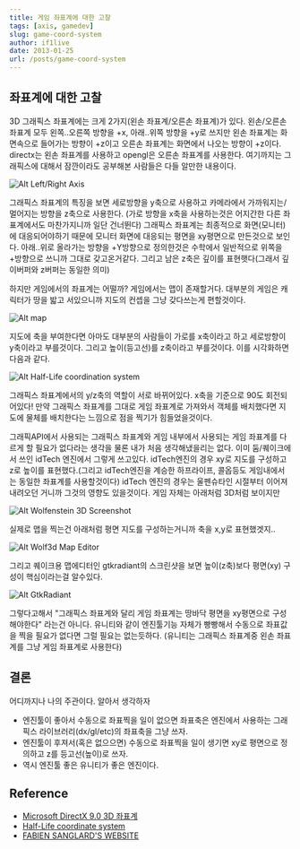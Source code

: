 ```yaml
---
title: 게임 좌표계에 대한 고찰
tags: [axis, gamedev]
slug: game-coord-system
author: if1live
date: 2013-01-25
url: /posts/game-coord-system
---
```

## 좌표계에 대한 고찰

3D 그래픽스 좌표계에는 크게 2가지(왼손 좌표계/오른손 좌표계)가 있다.
왼손/오른손 좌표계 모두 왼쪽..오른쪽 방향을 +x, 아래..위쪽 방향을 +y로 쓰지만 왼손 좌표계는 화면속으로 들어가는 방향이 +z이고 오른손 좌표계는 화면에서 나오는 방향이 +z이다.
directx는 왼손 좌표계를 사용하고 opengl은 오른손 좌표계를 사용한다. 여기까지는 그래픽스에 대해서 잠깐이라도 공부해본 사람들은 다들 알만한 내용이다.

![Alt Left/Right Axis]({attach}game-coord-system/leftrght.gif)

그래픽스 좌표계의 특징을 보면 세로방향을 y축으로 사용하고 카메라에서 가까워지는/멀어지는 방향을 z축으로 사용한다. (가로 방향을 x축을 사용하는것은 어지간한 다른 좌표계에서도 마찬가지니까 일단 건너뛴다) 그래픽스 좌표계는 최종적으로 화면(모니터)에 대응되어야하기 때문에 모니터 화면에 대응되는 평면을 xy평면으로 만든것으로 보인다. 아래..위로 올라가는 방향을 +Y방향으로 정의한것은 수학에서 일반적으로 위쪽을 +방향으로 쓰니까 그대로 갖고온거같다. 그리고 남은 z축은 깊이를 표현햇다(그래서 깊이버퍼와 z버퍼는 동일한 의미)

하지만 게임에서의 좌표계는 어떨까? 게임에서는 맵이 존재할거다. 대부분의 게임은 캐릭터가 땅을 밟고 서있으니까 지도의 컨셉을 그냥 갖다쓰는게 편할것이다.

![Alt map]({attach}game-coord-system/Census_Bureau_map_of_New_Brunswick,_New_Jersey.gif)

지도에 축을 부여한다면 아마도 대부분의 사람들이 가로를 x축이라고 하고 세로방향이 y축이라고 부를것이다. 그리고 높이(등고선)를 z축이라고 부를것이다. 이를 시각화하면 다음과 같다.

![Alt Half-Life coordination system]({attach}game-coord-system/Half-Life_coordinate_system.jpg)

그래픽스 좌표계에서의 y/z축의 역할이 서로 바뀌어있다. x축을 기준으로 90도 회전되어있다! 만약 그래픽스 좌표계를 그대로 게임 좌표계로 가져와서 객체를 배치했다면 지도에 물체를 배치한다는 느낌으로 점을 찍기가 힘들었을것이다.


그래픽API에서 사용되는 그래픽스 좌표계와 게임 내부에서 사용되는 게임 좌표계를 다르게 할 필요가 없다라는 생각을 물론 내가 처음 생각해냈을리는 없다. 이미 둠/퀘이크에서 쓰인 idTech 엔진에서 그렇게 쓰고있다. idTech엔진의 경우 xy로 지도를 구성하고 z로 높이를 표현했다.(그리고 idTech엔진을 계승한 하프라이프, 콜옵등도 게임내에서는 동일한 좌표계를 사용할것이다) idTech 엔진의 경우는 울펜슈타인 시절부터 이어져 내려오던 거니까 그것의 영향도 있을것이다. 게임 자체는 아래처럼 3D처럼 보이지만

![Alt Wolfenstein 3D Screenshot]({attach}game-coord-system/wolfenstein4.gif)

실제로 맵을 찍는건 아래처럼 평면 지도를 구성하는거니까 축을 x,y로 표현했겟지..

![Alt Wolf3d Map Editor]({attach}game-coord-system/Wolf3d_episode6_level3.png)

그리고 퀘이크용 맵에디터인 gtkradiant의 스크린샷을 보면 높이(z축)보다 평면(xy) 구성이 핵심이라는걸 알수있다.

![Alt GtkRadiant]({attach}game-coord-system/screenshot_sm.jpg)


그렇다고해서 "그래픽스 좌표계와 달리 게임 좌표계는 땅바닥 평면을 xy평면으로 구성해야한다" 라는건 아니다. 유니티와 같이 엔진툴기능 자체가 빵빵해서 수동으로 좌표값을 찍을 필요가 없다면 그럴 필요는 없는듯하다. (유니티는 그래픽스 좌표계중 왼손 좌표계를 그냥 게임 좌표계로 사용한다)

## 결론
어디까지나 나의 주관이다. 알아서 생각하자

  * 엔진툴이 좋아서 수동으로 좌표찍을 일이 없으면 좌표축은 엔진에서 사용하는 그래픽스 라이브러리(dx/gl/etc)의 좌표축을 그냥 쓰자.
  * 엔진툴이 후져서(혹은 없으으면) 수동으로 좌표찍을 일이 생기면 xy로 평면으로 정의하고 z를 등고선(높이)로 쓰자.
  * 역시 엔진툴 좋은 유니티가 좋은 엔진이다.

## Reference
  * [Microsoft DirectX 9.0 3D 좌표계](http://telnet.or.kr/directx/graphics/programmingguide/gettingstarted/3dcoordinatesystems/coordinatesystems.htm)
  * [Half-Life coordinate system](http://www.hhg-clan.de/hlae/wiki/index.php?title=Half-Life_coordinate_system)
  * [FABIEN SANGLARD'S WEBSITE](http://fabiensanglard.net/quake2/)
